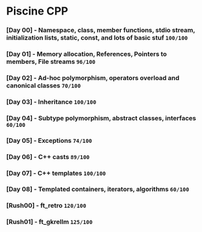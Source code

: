Piscine CPP
===
### [Day 00] - Namespace, class, member functions, stdio stream, initialization lists, static, const, and lots of basic stuf ```100/100```
### [Day 01] - Memory allocation, References, Pointers to members, File streams ```96/100```
### [Day 02] - Ad-hoc polymorphism, operators overload and canonical classes ```70/100```
### [Day 03] - Inheritance ```100/100```
### [Day 04] - Subtype polymorphism, abstract classes, interfaces ```60/100```
### [Day 05] - Exceptions ```74/100```
### [Day 06] - C++ casts ```89/100```
### [Day 07] - C++ templates ```100/100```
### [Day 08] - Templated containers, iterators, algorithms ```60/100```
### [Rush00] - ft_retro ```120/100```
### [Rush01] - ft_gkrellm ```125/100```